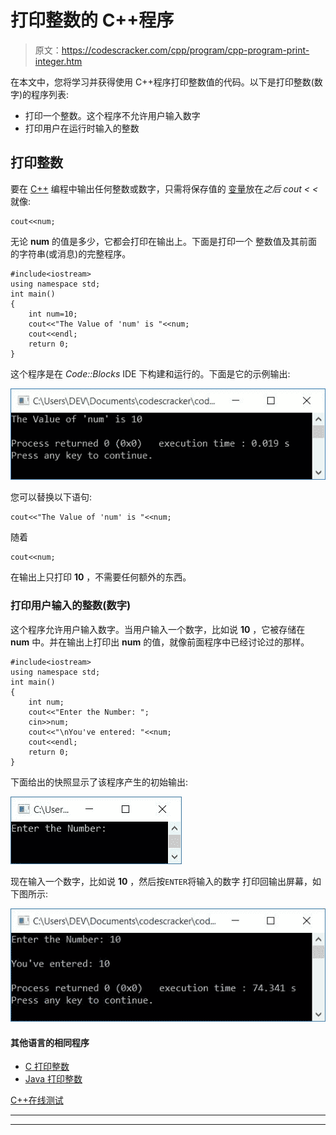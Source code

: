 # 打印整数的 C++程序

> 原文：<https://codescracker.com/cpp/program/cpp-program-print-integer.htm>

在本文中，您将学习并获得使用 C++程序打印整数值的代码。以下是打印整数(数字)的程序列表:

*   打印一个整数。这个程序不允许用户输入数字
*   打印用户在运行时输入的整数

## 打印整数

要在 [C++](/cpp/index.htm) 编程中输出任何整数或数字，只需将保存值的 [变量](/cpp/cpp-variables.htm)放在*之后 cout < <* 就像:

```
cout<<num;
```

无论 **num** 的值是多少，它都会打印在输出上。下面是打印一个 整数值及其前面的字符串(或消息)的完整程序。

```
#include<iostream>
using namespace std;
int main()
{
    int num=10;
    cout<<"The Value of 'num' is "<<num;
    cout<<endl;
    return 0;
}
```

这个程序是在 *Code::Blocks* IDE 下构建和运行的。下面是它的示例输出:

![C++ program print integer](img/ba253bb2e67775befe7fd565380ada7c.png)

您可以替换以下语句:

```
cout<<"The Value of 'num' is "<<num;
```

随着

```
cout<<num;
```

在输出上只打印 **10** ，不需要任何额外的东西。

### 打印用户输入的整数(数字)

这个程序允许用户输入数字。当用户输入一个数字，比如说 **10** ，它被存储在 **num** 中。并在输出上打印出 **num** 的值，就像前面程序中已经讨论过的那样。

```
#include<iostream>
using namespace std;
int main()
{
    int num;
    cout<<"Enter the Number: ";
    cin>>num;
    cout<<"\nYou've entered: "<<num;
    cout<<endl;
    return 0;
}
```

下面给出的快照显示了该程序产生的初始输出:

![print integer entered by user c++](img/f9c7f27a6cbd16585c1b8e4ed72f984b.png)

现在输入一个数字，比如说 **10** ，然后按`ENTER`将输入的数字 打印回输出屏幕，如下图所示:

![c++ print number entered by user](img/e187a8a4b929865d8a18d72f26ec3be5.png)

#### 其他语言的相同程序

*   [C 打印整数](/c/program/c-program-print-integer.htm)
*   [Java 打印整数](/java/program/java-program-print-integer.htm)

[C++在线测试](/exam/showtest.php?subid=3)

* * *

* * *